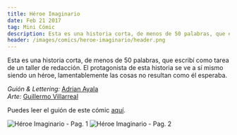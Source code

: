 ```yaml
---
title: Héroe Imaginario
date: Feb 21 2017
tag: Mini Cómic
description: Esta es una historia corta, de menos de 50 palabras, que escribí como tarea de un taller de redacción.
header: /images/comics/heroe-imaginario/header.png
---
```


Esta es una historia corta, de menos de 50 palabras, que escribí como tarea de un taller de redacción. El protagonista de esta historia se ve a sí mismo siendo un héroe, lamentablemente las cosas no resultan como él esperaba.

*Guión & Lettering:* [Adrian Ayala](https://twitter.com/adrrian17)<br>
*Arte:* [Guillermo Villarreal](https://www.facebook.com/VillarrealGuillermo/)

Puedes leer el guión de este cómic [aquí](/scripts/heroe-imaginario.pdf).

![Héroe Imaginario - Pag. 1](/images/comics/heroe-imaginario/heroe-imaginario-1.jpeg)
![Héroe Imaginario - Pag. 2](/images/comics/heroe-imaginario/heroe-imaginario-2.jpeg)